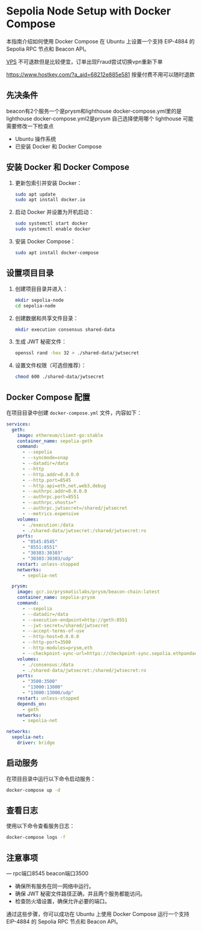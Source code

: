 # Sepolia Node Setup with Docker Compose

本指南介绍如何使用 Docker Compose 在 Ubuntu 上设置一个支持 EIP-4884 的 Sepolia RPC 节点和 Beacon API。

[VPS](https://billing.fiberstate.com/aff.php?aff=261) 不可退款但是比较便宜，订单出现Fraud尝试切换vpn重新下单

https://www.hostkey.com/?a_aid=68212e885e581 按量付费不用可以随时退款

## 先决条件
beacon有2个服务一个是prysm和lighthouse docker-compose.yml里的是lighthouse docker-compose.yml2是prysm 自己选择使用哪个 lighthouse 可能需要修改一下检查点
- Ubuntu 操作系统
- 已安装 Docker 和 Docker Compose

## 安装 Docker 和 Docker Compose

1. 更新包索引并安装 Docker：
   ```bash
   sudo apt update
   sudo apt install docker.io
   ```

2. 启动 Docker 并设置为开机启动：
   ```bash
   sudo systemctl start docker
   sudo systemctl enable docker
   ```

3. 安装 Docker Compose：
   ```bash
   sudo apt install docker-compose
   ```

## 设置项目目录

1. 创建项目目录并进入：
   ```bash
   mkdir sepolia-node
   cd sepolia-node
   ```

2. 创建数据和共享文件目录：
   ```bash
   mkdir execution consensus shared-data
   ```

3. 生成 JWT 秘密文件：
   ```bash
   openssl rand -hex 32 > ./shared-data/jwtsecret
   ```

4. 设置文件权限（可选但推荐）：
   ```bash
   chmod 600 ./shared-data/jwtsecret
   ```

## Docker Compose 配置

在项目目录中创建 `docker-compose.yml` 文件，内容如下：

```yaml
services:
  geth:
    image: ethereum/client-go:stable
    container_name: sepolia-geth
    command:
      - --sepolia
      - --syncmode=snap
      - --datadir=/data
      - --http
      - --http.addr=0.0.0.0
      - --http.port=8545
      - --http.api=eth,net,web3,debug
      - --authrpc.addr=0.0.0.0
      - --authrpc.port=8551
      - --authrpc.vhosts=*
      - --authrpc.jwtsecret=/shared/jwtsecret
      - --metrics.expensive
    volumes:
      - ./execution:/data
      - ./shared-data/jwtsecret:/shared/jwtsecret:ro
    ports:
      - "8545:8545"
      - "8551:8551"
      - "30303:30303"
      - "30303:30303/udp"
    restart: unless-stopped
    networks:
      - sepolia-net

  prysm:
    image: gcr.io/prysmaticlabs/prysm/beacon-chain:latest
    container_name: sepolia-prysm
    command:
      - --sepolia
      - --datadir=/data
      - --execution-endpoint=http://geth:8551
      - --jwt-secret=/shared/jwtsecret
      - --accept-terms-of-use
      - --http-host=0.0.0.0
      - --http-port=3500
      - --http-modules=prysm,eth
      - --checkpoint-sync-url=https://checkpoint-sync.sepolia.ethpandaops.io
    volumes:
      - ./consensus:/data
      - ./shared-data/jwtsecret:/shared/jwtsecret:ro
    ports:
      - "3500:3500"
      - "13000:13000"
      - "13000:13000/udp"
    restart: unless-stopped
    depends_on:
      - geth
    networks:
      - sepolia-net

networks:
  sepolia-net:
    driver: bridge
```

## 启动服务

在项目目录中运行以下命令启动服务：

```bash
docker-compose up -d
```

## 查看日志

使用以下命令查看服务日志：

```bash
docker-compose logs -f
```

## 注意事项
—  rpc端口8545 beacon端口3500
- 确保所有服务在同一网络中运行。
- 确保 JWT 秘密文件路径正确，并且两个服务都能访问。
- 检查防火墙设置，确保允许必要的端口。

通过这些步骤，你可以成功在 Ubuntu 上使用 Docker Compose 运行一个支持 EIP-4884 的 Sepolia RPC 节点和 Beacon API。
